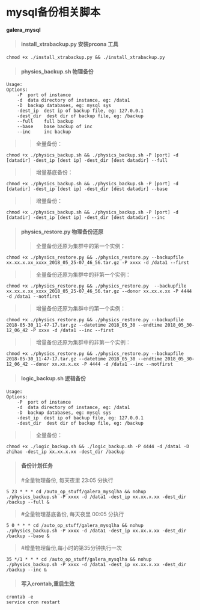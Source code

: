 # mysql备份相关脚本

#### galera_mysql 


> #### install_xtrabackup.py 安装prcona 工具

```
chmod +x ./install_xtrabackup.py && ./install_xtrabackup.py
```

>#### physics_backup.sh 物理备份
```
Usage:
Options:
    -P  port of instance
    -d  data directory of instance, eg: /data1
    -D  backup databases, eg: mysql sys
    -dest_ip  dest ip of backup file, eg: 127.0.0.1
    -dest_dir  dest dir of backup file, eg: /backup
    --full    full backup
    --base    base backup of inc
    --inc     inc backup
```
>>全量备份：
```
chmod +x ./physics_backup.sh && ./physics_backup.sh -P [port] -d [datadir] -dest_ip [dest ip] -dest_dir [dest datadir] --full
```
>>增量基底备份：
```
chmod +x ./physics_backup.sh && ./physics_backup.sh -P [port] -d [datadir] -dest_ip [dest ip] -dest_dir [dest datadir] --base
```
>>增量备份：
```
chmod +x ./physics_backup.sh && ./physics_backup.sh -P [port] -d [datadir] -dest_ip [dest ip] -dest_dir [dest datadir] --inc
```


>#### physics_restore.py 物理备份还原
>>全量备份还原为集群中的第一个实例：
```
chmod +x ./physics_restore.py && ./physics_restore.py --backupfile xx.xx.x.xx_xxxx_2018_05_25-07_46_56.tar.gz -P xxxx -d /data1 --first
```
>>全量备份还原为集群中的非第一个实例：
```
chmod +x ./physics_restore.py && ./physics_restore.py  --backupfile xx.xx.x.xx_xxxx_2018_05_25-07_46_56.tar.gz --donor xx.xx.x.xx -P 4444 -d /data1 --notfirst
```
>>增量备份还原为集群中的第一个实例：
```
chmod +x ./physics_restore.py && ./physics_restore.py --backupfile 2018-05-30_11-47-17.tar.gz --datetime 2018_05_30 --endtime 2018_05_30-12_06_42 -P xxxx -d /data1 --inc --first
```
>>增量备份还原为集群中的非第一个实例：
```
chmod +x ./physics_restore.py && ./physics_restore.py --backupfile 2018-05-30_11-47-17.tar.gz --datetime 2018_05_30 --endtime 2018_05_30-12_06_42 --donor xx.xx.x.xx -P 4444 -d /data1 --inc --notfirst
```

>#### logic_backup.sh 逻辑备份
```
Usage:
Options:
    -P  port of instance
    -d  data directory of instance, eg: /data1
    -D  backup databases, eg: mysql sys
    -dest_ip  dest ip of backup file, eg: 127.0.0.1
    -dest_dir  dest dir of backup file, eg: /backup
```
>>全量备份：
```
chmod +x ./logic_backup.sh && ./logic_backup.sh -P 4444 -d /data1 -D zhihao -dest_ip xx.xx.x.xx -dest_dir /backup
```

>#### 备份计划任务
> #全量物理备份, 每天夜里 23:05 分执行
```
5 23 * * * cd /auto_op_stuff/galera_mysqlha && nohup ./physics_backup.sh -P xxxx -d /data1 -dest_ip xx.xx.x.xx -dest_dir /backup --full &
```

> #全量物理基底备份, 每天夜里 00:05 分执行
```
5 0 * * * cd /auto_op_stuff/galera_mysqlha && nohup ./physics_backup.sh -P xxxx -d /data1 -dest_ip xx.xx.x.xx -dest_dir /backup --base &
```

> #增量物理备份,每小时的第35分钟执行一次
```
35 */1 * * * cd /auto_op_stuff/galera_mysqlha && nohup ./physics_backup.sh -P xxxx -d /data1 -dest_ip xx.xx.x.xx -dest_dir /backup --inc &
```

> #### 写入crontab,重启生效
```
crontab -e
service cron restart
```
